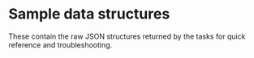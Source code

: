 # Sample data structures
These contain the raw JSON structures returned by the tasks
for quick reference and troubleshooting.
